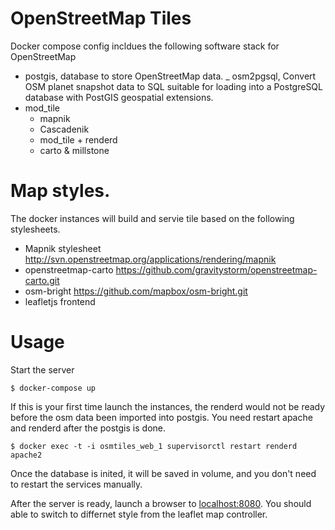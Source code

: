 # OpenStreetMap Tiles

Docker compose config incldues the following software stack for OpenStreetMap

- postgis, database to store OpenStreetMap data.
_ osm2pgsql, Convert OSM planet snapshot data to SQL suitable for loading
 into a PostgreSQL database with PostGIS geospatial extensions.
- mod_tile
    - mapnik
    - Cascadenik
    - mod_tile + renderd
    - carto & millstone

# Map styles.
The docker instances will build and servie tile based on the following stylesheets.
- Mapnik stylesheet http://svn.openstreetmap.org/applications/rendering/mapnik
- openstreetmap-carto https://github.com/gravitystorm/openstreetmap-carto.git
- osm-bright https://github.com/mapbox/osm-bright.git
- leafletjs frontend

# Usage

Start the server
```
$ docker-compose up
```

If this is your first time launch the instances, the renderd would not be ready before the osm data been imported into postgis. You need restart apache and renderd after the postgis is done.
```
$ docker exec -t -i osmtiles_web_1 supervisorctl restart renderd apache2
```

Once the database is inited, it will be saved in volume, and you don't need to restart the services manually.

After the server is ready, launch a browser to [localhost:8080](http://localhost:8080). You should able to switch to differnet style from the leaflet map controller.
